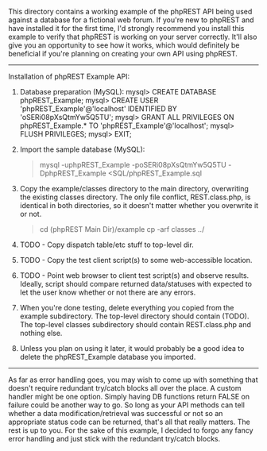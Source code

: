This directory contains a working example of the phpREST API being used against a database for a fictional web forum.  If you're new to phpREST and have installed 
it for the first time, I'd strongly recommend you install this example to verify that phpREST is working on your server correctly.  It'll also give you an 
opportunity to see how it works, which would definitely be beneficial if you're planning on creating your own API using phpREST.

----

Installation of phpREST Example API:

1. Database preparation (MySQL):
	mysql> CREATE DATABASE phpREST_Example;
	mysql> CREATE USER 'phpREST_Example'@'localhost' IDENTIFIED BY 'oSERi08pXsQtmYw5Q5TU';
	mysql> GRANT ALL PRIVILEGES ON phpREST_Example.* TO 'phpREST_Example'@'localhost';
	mysql> FLUSH PRIVILEGES;
	mysql> EXIT;

2. Import the sample database (MySQL):
	> mysql -uphpREST_Example -poSERi08pXsQtmYw5Q5TU -DphpREST_Example <SQL/phpREST_Example.sql

3. Copy the example/classes directory to the main directory, overwriting the existing classes directory.  The only file conflict, REST.class.php, is identical
in both directories, so it doesn't matter whether you overwrite it or not.
	> cd (phpREST Main Dir)/example
	> cp -arf classes ../

4. TODO - Copy dispatch table/etc stuff to top-level dir.

5. TODO - Copy the test client script(s) to some web-accessible location.

6. TODO - Point web browser to client test script(s) and observe results.  Ideally, script should compare returned data/statuses with expected to let the user 
know whether or not there are any errors.

7. When you're done testing, delete everything you copied from the example subdirectory.  The top-level directory should contain (TODO).  The top-level classes 
subdirectory should contain REST.class.php and nothing else.

8. Unless you plan on using it later, it would probably be a good idea to delete the phpREST_Example database you imported.

----

As far as error handling goes, you may wish to come up with something that doesn't require redundant try/catch blocks all over the place.  A custom handler 
might be one option.  Simply having DB functions return FALSE on failure could be another way to go.  So long as your API methods can tell whether a data 
modification/retrieval was successful or not so an appropriate status code can be returned, that's all that really matters.  The rest is up to you.  For 
the sake of this example, I decided to forgo any fancy error handling and just stick with the redundant try/catch blocks.
